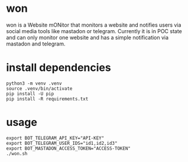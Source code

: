 # won
won is a Website mONitor that monitors a website and notifies users via social media tools like mastadon or telegram.
Currently it is in POC state and can only monitor one website and has a simple notification via mastadon and telegram.

# install dependencies

```
python3 -m venv .venv
source .venv/bin/activate
pip install -U pip
pip install -R requirements.txt
```

# usage
```
export BOT_TELEGRAM_API_KEY="API-KEY"
export BOT_TELEGRAM_USER_IDS="id1,id2,id3"
export BOT_MASTADON_ACCESS_TOKEN="ACCESS-TOKEN"
./won.sh
```

